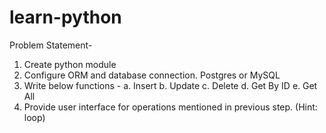 # learn-python

Problem Statement-

1. Create python module
2. Configure ORM and database connection. Postgres or MySQL
3. Write below functions - 
        a. Insert
        b. Update
        c. Delete
        d. Get By ID
        e. Get All
 4. Provide user interface for operations mentioned in previous step. (Hint: loop)
